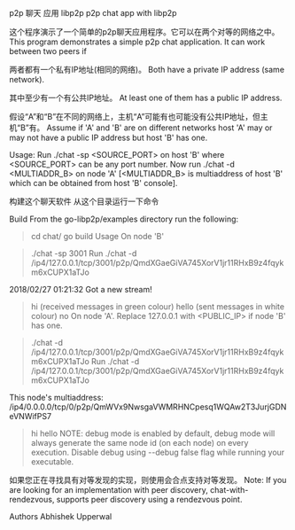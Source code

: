 p2p 聊天  应用  libp2p
p2p chat app with libp2p

这个程序演示了一个简单的p2p聊天应用程序。它可以在两个对等的网络之中。
This program demonstrates a simple p2p chat application. It can work between two peers if



两者都有一个私有IP地址(相同的网络)。
Both have a private IP address (same network).

其中至少有一个有公共IP地址。
At least one of them has a public IP address.


假设“A”和“B”在不同的网络上，主机“A”可能有也可能没有公共IP地址，但主机“B”有。
Assume if 'A' and 'B' are on different networks host 'A' may or may not have a public IP address but host 'B' has one.

Usage: Run ./chat -sp <SOURCE_PORT> on host 'B' where <SOURCE_PORT> can be any port number. Now run ./chat -d <MULTIADDR_B> on node 'A' [<MULTIADDR_B> is multiaddress of host 'B' which can be obtained from host 'B' console].

构建这个聊天软件
从这个目录运行一下命令


Build
From the go-libp2p/examples directory run the following:

> cd chat/
> go build
Usage
On node 'B'

> ./chat -sp 3001
Run ./chat -d /ip4/127.0.0.1/tcp/3001/p2p/QmdXGaeGiVA745XorV1jr11RHxB9z4fqykm6xCUPX1aTJo

2018/02/27 01:21:32 Got a new stream!
> hi (received messages in green colour)
> hello (sent messages in white colour)
> no
On node 'A'. Replace 127.0.0.1 with <PUBLIC_IP> if node 'B' has one.

> ./chat -d /ip4/127.0.0.1/tcp/3001/p2p/QmdXGaeGiVA745XorV1jr11RHxB9z4fqykm6xCUPX1aTJo
Run ./chat -d /ip4/127.0.0.1/tcp/3001/p2p/QmdXGaeGiVA745XorV1jr11RHxB9z4fqykm6xCUPX1aTJo

This node's multiaddress:
/ip4/0.0.0.0/tcp/0/p2p/QmWVx9NwsgaVWMRHNCpesq1WQAw2T3JurjGDNeVNWifPS7
> hi
> hello
NOTE: debug mode is enabled by default, debug mode will always generate the same node id (on each node) on every execution. Disable debug using --debug false flag while running your executable.


如果您正在寻找具有对等发现的实现，则使用会合点支持对等发现。
Note: If you are looking for an implementation with peer discovery, chat-with-rendezvous, supports peer discovery using a rendezvous point.

Authors
Abhishek Upperwal